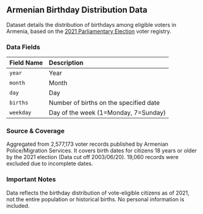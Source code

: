 ## Armenian Birthday Distribution Data

Dataset details the distribution of birthdays among eligible voters in Armenia, based on the [2021 Parliamentary Election](https://en.wikipedia.org/wiki/2021_Armenian_parliamentary_election) voter registry.

### Data Fields

| Field Name | Description                            |
| :--------- | :--------------------------------------|
| `year`     | Year                                   |
| `month`    | Month                                  |
| `day`      | Day                                    |
| `births`   | Number of births on the specified date |
| `weekday`  | Day of the week (1=Monday, 7=Sunday)   |

### Source & Coverage
Aggregated from 2,577,173 voter records published by Armenian Police/Migration Services. It covers birth dates for citizens 18 years or older by the 2021 election (Data cut off 2003/06/20). 19,060 records were excluded due to incomplete dates.

### Important Notes
Data reflects the birthday distribution of vote-eligible citizens as of 2021, not the entire population or historical births. No personal information is included.